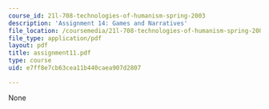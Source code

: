 ```yaml
---
course_id: 21l-708-technologies-of-humanism-spring-2003
description: 'Assignment 14: Games and Narratives'
file_location: /coursemedia/21l-708-technologies-of-humanism-spring-2003/e7ff8e7cb63cea11b440caea907d2807_assignment11.pdf
file_type: application/pdf
layout: pdf
title: assignment11.pdf
type: course
uid: e7ff8e7cb63cea11b440caea907d2807

---
```

None